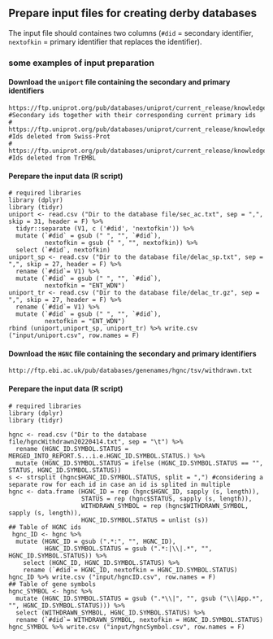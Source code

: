 Prepare input files for creating derby databases
----------
The input file should containes two columns (`#did` = secondary identifier, `nextofkin` = primary identifier that replaces the identifier).

### some examples of input preparation

#### Download the ``uniport`` file containing the secondary and primary identifiers
```script
https://ftp.uniprot.org/pub/databases/uniprot/current_release/knowledgebase/complete/docs/sec_ac.txt #Secondary ids together with their corresponding current primary ids
# https://ftp.uniprot.org/pub/databases/uniprot/current_release/knowledgebase/complete/docs/delac_sp.txt #Ids deleted from Swiss-Prot
# https://ftp.uniprot.org/pub/databases/uniprot/current_release/knowledgebase/complete/docs/delac_tr.txt.gz #Ids deleted from TrEMBL
```
#### Perepare the input data (R script)
```{r}
# required libraries
library (dplyr)
library (tidyr)
uniport <- read.csv ("Dir to the database file/sec_ac.txt", sep = ",", skip = 31, header = F) %>%
  tidyr::separate (V1, c ('#did', 'nextofkin')) %>%
  mutate (`#did` = gsub (" ", "", `#did`),
          nextofkin = gsub (" ", "", nextofkin)) %>% 
  select (`#did`, nextofkin) 
uniport_sp <- read.csv ("Dir to the database file/delac_sp.txt", sep = ",", skip = 27, header = F) %>%
  rename (`#did`= V1) %>%
  mutate (`#did` = gsub (" ", "", `#did`),
          nextofkin = "ENT_WDN") 
uniport_tr <- read.csv ("Dir to the database file/delac_tr.gz", sep = ",", skip = 27, header = F) %>%
  rename (`#did`= V1) %>%
  mutate (`#did` = gsub (" ", "", `#did`),
          nextofkin = "ENT_WDN") 
rbind (uniport,uniport_sp, uniport_tr) %>% write.csv ("input/uniport.csv", row.names = F)
```

#### Download the ``HGNC`` file containing the secondary and primary identifiers
```script
http://ftp.ebi.ac.uk/pub/databases/genenames/hgnc/tsv/withdrawn.txt
```
#### Perepare the input data (R script)
```{r}
# required libraries
library (dplyr)
library (tidyr)

hgnc <- read.csv ("Dir to the database file/hgncWithdrawn20220414.txt", sep = "\t") %>%
  rename (HGNC_ID.SYMBOL.STATUS = MERGED_INTO_REPORT.S...i.e.HGNC_ID.SYMBOL.STATUS.) %>%
  mutate (HGNC_ID.SYMBOL.STATUS = ifelse (HGNC_ID.SYMBOL.STATUS == "", STATUS, HGNC_ID.SYMBOL.STATUS))
s <- strsplit (hgnc$HGNC_ID.SYMBOL.STATUS, split = ",") #considering a separate row for each id in case an id is splited in multiple
hgnc <- data.frame (HGNC_ID = rep (hgnc$HGNC_ID, sapply (s, length)),
                    STATUS = rep (hgnc$STATUS, sapply (s, length)),
                    WITHDRAWN_SYMBOL = rep (hgnc$WITHDRAWN_SYMBOL, sapply (s, length)),
                    HGNC_ID.SYMBOL.STATUS = unlist (s))
## Table of HGNC ids 
 hgnc_ID <- hgnc %>% 
  mutate (HGNC_ID = gsub (".*:", "", HGNC_ID),
          HGNC_ID.SYMBOL.STATUS = gsub (".*:|\\|.*", "", HGNC_ID.SYMBOL.STATUS)) %>% 
    select (HGNC_ID, HGNC_ID.SYMBOL.STATUS) %>% 
    rename (`#did`= HGNC_ID, nextofkin = HGNC_ID.SYMBOL.STATUS) 
hgnc_ID %>% write.csv ("input/hgncID.csv", row.names = F)
## Table of gene symbols 
hgnc_SYMBOL <- hgnc %>% 
  mutate (HGNC_ID.SYMBOL.STATUS = gsub (".*\\|", "", gsub ("\\|App.*", "", HGNC_ID.SYMBOL.STATUS))) %>% 
  select (WITHDRAWN_SYMBOL, HGNC_ID.SYMBOL.STATUS) %>% 
  rename (`#did`= WITHDRAWN_SYMBOL, nextofkin = HGNC_ID.SYMBOL.STATUS) 
hgnc_SYMBOL %>% write.csv ("input/hgncSymbol.csv", row.names = F)
```
